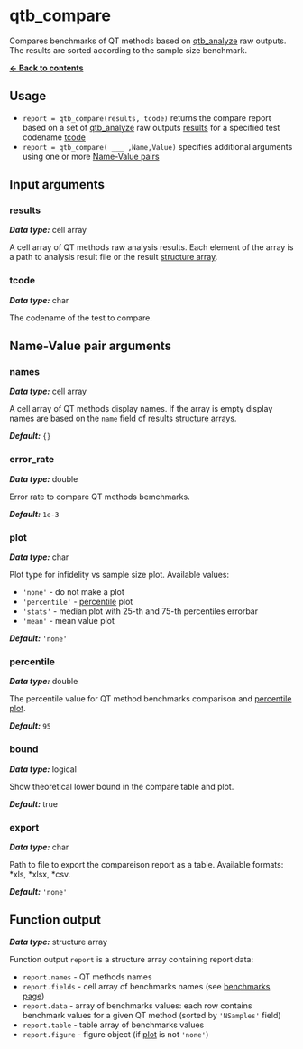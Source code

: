 # qtb_compare
Compares benchmarks of QT methods based on [qtb_analyze](qtb_analyze.md) raw outputs. The results are sorted according to the sample size benchmark.

[**&#8592; Back to contents**](README.md)

## Usage
* `report = qtb_compare(results, tcode)` returns the compare report based on a set of [qtb_analyze](qtb_analyze.md) raw outputs [results](#arg-results) for a specified test codename [tcode](#arg-tcode)
* `report = qtb_compare( ___ ,Name,Value)` specifies additional arguments using one or more [Name-Value pairs](#args-nv)

## <a name="args">Input arguments</a>

### <a name="arg-results">results</a>
_**Data type:**_ cell array

A cell array of QT methods raw analysis results. Each element of the array is a path to analysis result file or the result [structure array](qtb_analyze.md#output).

### <a name="arg-tcode">tcode</a>
_**Data type:**_ char

The codename of the test to compare.

## <a name="args-nv">Name-Value pair arguments</a>

### <a name="arg-names">names</a>
_**Data type:**_ cell array

A cell array of QT methods display names. If the array is empty display names are based on the `name` field of results [structure arrays](qtb_analyze.md#output).

_**Default:**_ `{}`

### <a name="arg-error_rate">error_rate</a>
_**Data type:**_ double

Error rate to compare QT methods bemchmarks.

_**Default:**_ `1e-3`

### <a name="arg-plot">plot</a>
_**Data type:**_ char

Plot type for infidelity vs sample size plot. Available values:
* `'none'` - do not make a plot
* `'percentile'` - [percentile](#arg-percentile) plot
* `'stats'` - median plot with 25-th and 75-th percentiles errorbar
* `'mean'` - mean value plot

_**Default:**_ `'none'`

### <a name="arg-percentile">percentile</a>
_**Data type:**_ double

The percentile value for QT method benchmarks comparison and [percentile plot](#arg-plot).

_**Default:**_ `95`

### <a name="arg-bound">bound</a>
_**Data type:**_ logical

Show theoretical lower bound in the compare table and plot.

_**Default:**_ true

### <a name="arg-export">export</a>
_**Data type:**_ char

Path to file to export the compareison report as a table. Available formats: \*xls, \*xlsx, \*csv.

_**Default:**_ `'none'`

## <a name="output">Function output</a>
_**Data type:**_ structure array

Function output `report` is a structure array containing report data:
* `report.names` - QT methods names
* `report.fields` - cell array of benchmarks names (see [benchmarks page](benchmarks.md))
* `report.data` - array of benchmarks values: each row contains benchmark values for a given QT method (sorted by `'NSamples'` field)
* `report.table` - table array of benchmarks values
* `report.figure` - figure object (if [plot](#arg-plot) is not `'none'`)
